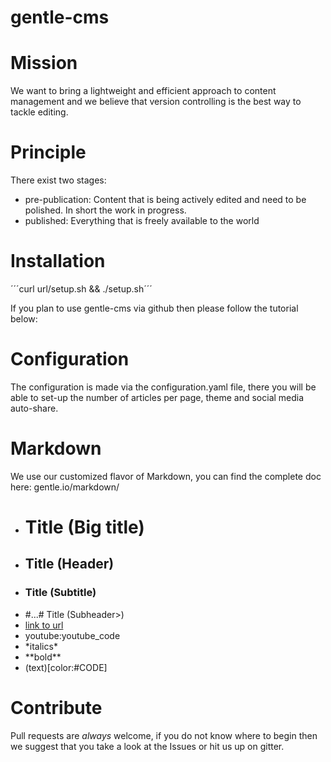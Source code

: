 gentle-cms
==========

# Mission
We want to bring a lightweight and efficient approach to content
management and we believe that version controlling is the best way to
tackle editing.

# Principle
There exist two stages:
* pre-publication: Content that is being actively edited and need to be
  polished. In short the work in progress.
* published: Everything that is freely available to the world

# Installation
´´´curl url/setup.sh && ./setup.sh´´´

If you plan to use gentle-cms via github then please follow the tutorial
below:

# Configuration
The configuration is made via the configuration.yaml file, there you
will be able to set-up the number of articles per page, theme and social
media auto-share.

# Markdown
We use our customized flavor of Markdown, you can find the complete doc
here: gentle.io/markdown/

* # Title (Big title)
* ## Title (Header)
* ### Title (Subtitle)
* #...# Title (Subheader>)
* [link to url](url) 
* youtube:youtube_code
* \*italics\*
* \*\*bold\*\*
* (text)[color:#CODE]

# Contribute
Pull requests are *always* welcome, if you do not know where to begin
then we suggest that you take a look at the Issues or hit us up on
gitter.
